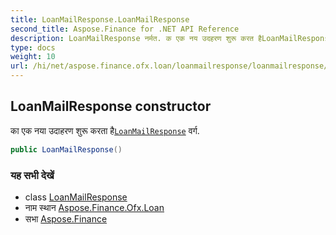```yaml
---
title: LoanMailResponse.LoanMailResponse
second_title: Aspose.Finance for .NET API Reference
description: LoanMailResponse नर्मत. क एक नय उदहरण शुरू करत हैLoanMailResponse वर्ग.
type: docs
weight: 10
url: /hi/net/aspose.finance.ofx.loan/loanmailresponse/loanmailresponse/
---
```

## LoanMailResponse constructor

का एक नया उदाहरण शुरू करता है[`LoanMailResponse`](../) वर्ग.

```csharp
public LoanMailResponse()
```

### यह सभी देखें

* class [LoanMailResponse](../)
* नाम स्थान [Aspose.Finance.Ofx.Loan](../../loanmailresponse/)
* सभा [Aspose.Finance](../../../)


